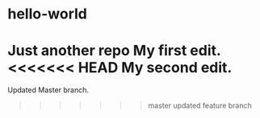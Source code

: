 # hello-world

Just another repo
My first edit.
<<<<<<< HEAD
My second edit.
=======
Updated Master branch.
>>>>>>> master
updated feature branch